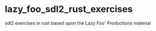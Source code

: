 # lazy_foo_sdl2_rust_exercises
sdl2 exercises in rust based upon the Lazy Foo' Productions material
